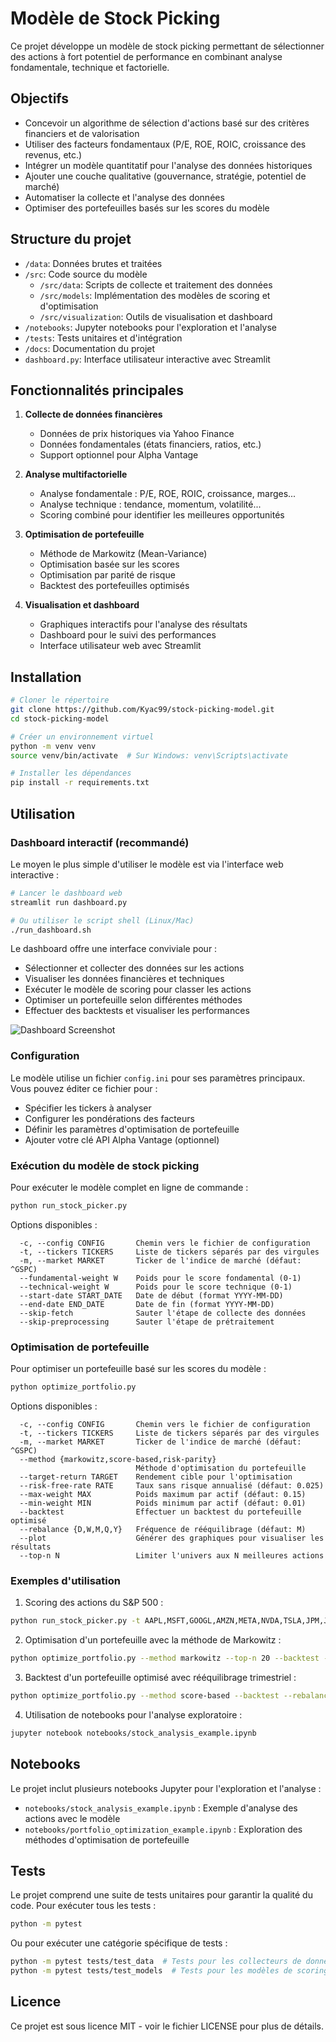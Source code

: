 # Modèle de Stock Picking

Ce projet développe un modèle de stock picking permettant de sélectionner des actions à fort potentiel de performance en combinant analyse fondamentale, technique et factorielle.

## Objectifs

- Concevoir un algorithme de sélection d'actions basé sur des critères financiers et de valorisation
- Utiliser des facteurs fondamentaux (P/E, ROE, ROIC, croissance des revenus, etc.)
- Intégrer un modèle quantitatif pour l'analyse des données historiques
- Ajouter une couche qualitative (gouvernance, stratégie, potentiel de marché)
- Automatiser la collecte et l'analyse des données
- Optimiser des portefeuilles basés sur les scores du modèle

## Structure du projet

- `/data`: Données brutes et traitées
- `/src`: Code source du modèle
  - `/src/data`: Scripts de collecte et traitement des données
  - `/src/models`: Implémentation des modèles de scoring et d'optimisation
  - `/src/visualization`: Outils de visualisation et dashboard
- `/notebooks`: Jupyter notebooks pour l'exploration et l'analyse
- `/tests`: Tests unitaires et d'intégration
- `/docs`: Documentation du projet
- `dashboard.py`: Interface utilisateur interactive avec Streamlit

## Fonctionnalités principales

1. **Collecte de données financières**
   - Données de prix historiques via Yahoo Finance
   - Données fondamentales (états financiers, ratios, etc.)
   - Support optionnel pour Alpha Vantage

2. **Analyse multifactorielle**
   - Analyse fondamentale : P/E, ROE, ROIC, croissance, marges...
   - Analyse technique : tendance, momentum, volatilité...
   - Scoring combiné pour identifier les meilleures opportunités

3. **Optimisation de portefeuille**
   - Méthode de Markowitz (Mean-Variance)
   - Optimisation basée sur les scores
   - Optimisation par parité de risque
   - Backtest des portefeuilles optimisés

4. **Visualisation et dashboard**
   - Graphiques interactifs pour l'analyse des résultats
   - Dashboard pour le suivi des performances
   - Interface utilisateur web avec Streamlit

## Installation

```bash
# Cloner le répertoire
git clone https://github.com/Kyac99/stock-picking-model.git
cd stock-picking-model

# Créer un environnement virtuel
python -m venv venv
source venv/bin/activate  # Sur Windows: venv\Scripts\activate

# Installer les dépendances
pip install -r requirements.txt
```

## Utilisation

### Dashboard interactif (recommandé)

Le moyen le plus simple d'utiliser le modèle est via l'interface web interactive :

```bash
# Lancer le dashboard web
streamlit run dashboard.py

# Ou utiliser le script shell (Linux/Mac)
./run_dashboard.sh
```

Le dashboard offre une interface conviviale pour :
- Sélectionner et collecter des données sur les actions
- Visualiser les données financières et techniques
- Exécuter le modèle de scoring pour classer les actions
- Optimiser un portefeuille selon différentes méthodes
- Effectuer des backtests et visualiser les performances

![Dashboard Screenshot](docs/dashboard_screenshot.png)

### Configuration

Le modèle utilise un fichier `config.ini` pour ses paramètres principaux. Vous pouvez éditer ce fichier pour :

- Spécifier les tickers à analyser
- Configurer les pondérations des facteurs
- Définir les paramètres d'optimisation de portefeuille
- Ajouter votre clé API Alpha Vantage (optionnel)

### Exécution du modèle de stock picking

Pour exécuter le modèle complet en ligne de commande :

```bash
python run_stock_picker.py
```

Options disponibles :
```
  -c, --config CONFIG       Chemin vers le fichier de configuration
  -t, --tickers TICKERS     Liste de tickers séparés par des virgules
  -m, --market MARKET       Ticker de l'indice de marché (défaut: ^GSPC)
  --fundamental-weight W    Poids pour le score fondamental (0-1)
  --technical-weight W      Poids pour le score technique (0-1)
  --start-date START_DATE   Date de début (format YYYY-MM-DD)
  --end-date END_DATE       Date de fin (format YYYY-MM-DD)
  --skip-fetch              Sauter l'étape de collecte des données
  --skip-preprocessing      Sauter l'étape de prétraitement
```

### Optimisation de portefeuille

Pour optimiser un portefeuille basé sur les scores du modèle :

```bash
python optimize_portfolio.py
```

Options disponibles :
```
  -c, --config CONFIG       Chemin vers le fichier de configuration
  -t, --tickers TICKERS     Liste de tickers séparés par des virgules
  -m, --market MARKET       Ticker de l'indice de marché (défaut: ^GSPC)
  --method {markowitz,score-based,risk-parity}
                            Méthode d'optimisation du portefeuille
  --target-return TARGET    Rendement cible pour l'optimisation
  --risk-free-rate RATE     Taux sans risque annualisé (défaut: 0.025)
  --max-weight MAX          Poids maximum par actif (défaut: 0.15)
  --min-weight MIN          Poids minimum par actif (défaut: 0.01)
  --backtest                Effectuer un backtest du portefeuille optimisé
  --rebalance {D,W,M,Q,Y}   Fréquence de rééquilibrage (défaut: M)
  --plot                    Générer des graphiques pour visualiser les résultats
  --top-n N                 Limiter l'univers aux N meilleures actions
```

### Exemples d'utilisation

1. Scoring des actions du S&P 500 :

```bash
python run_stock_picker.py -t AAPL,MSFT,GOOGL,AMZN,META,NVDA,TSLA,JPM,JNJ,V
```

2. Optimisation d'un portefeuille avec la méthode de Markowitz :

```bash
python optimize_portfolio.py --method markowitz --top-n 20 --backtest --plot
```

3. Backtest d'un portefeuille optimisé avec rééquilibrage trimestriel :

```bash
python optimize_portfolio.py --method score-based --backtest --rebalance Q --plot
```

4. Utilisation de notebooks pour l'analyse exploratoire :

```bash
jupyter notebook notebooks/stock_analysis_example.ipynb
```

## Notebooks

Le projet inclut plusieurs notebooks Jupyter pour l'exploration et l'analyse :

- `notebooks/stock_analysis_example.ipynb` : Exemple d'analyse des actions avec le modèle
- `notebooks/portfolio_optimization_example.ipynb` : Exploration des méthodes d'optimisation de portefeuille

## Tests

Le projet comprend une suite de tests unitaires pour garantir la qualité du code. Pour exécuter tous les tests :

```bash
python -m pytest
```

Ou pour exécuter une catégorie spécifique de tests :

```bash
python -m pytest tests/test_data  # Tests pour les collecteurs de données
python -m pytest tests/test_models  # Tests pour les modèles de scoring et d'optimisation
```

## Licence

Ce projet est sous licence MIT - voir le fichier LICENSE pour plus de détails.
